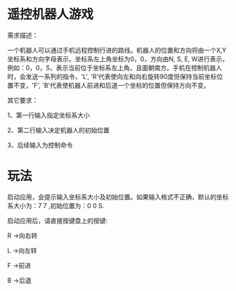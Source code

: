 

遥控机器人游戏
=================

需求描述：


一个机器人可以通过手机远程控制行进的路线。机器人的位置和方向将由一个X,Y坐标系和方向字母表示。坐标系左上角坐标为0，0，方向由N, S, E, W进行表示，例如：0，0，S，表示当前位于坐标系左上角，且面朝南方。手机在控制机器人时，会发送一系列的指令，'L', 'R'代表使向左和向右旋转90度但保持当前坐标位置不变，'F', 'B'代表使机器人前进和后退一个坐标的位置但保持方向不变。



其它要求：

1、第一行输入指定坐标系大小

2、第二行输入决定机器人的初始位置

3、后续输入为控制命令

玩法
==================

启动应用，会提示输入坐标系大小及初始位置。如果输入格式不正确，默认的坐标系大小为：7 7 ,初始位置为：0 0 S.

启动应用后，请直接按键盘上的按键: 

R ->向右转

L ->向左转

F ->前进

B ->后退

